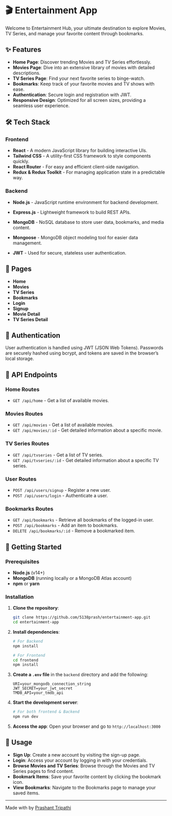 # 🎬 Entertainment App

Welcome to Entertainment Hub, your ultimate destination to explore Movies, TV Series, and manage your favorite content through bookmarks.

## ✨ Features

- **Home Page**: Discover trending Movies and TV Series effortlessly.
- **Movies Page**: Dive into an extensive library of movies with detailed descriptions.
- **TV Series Page**: Find your next favorite series to binge-watch.
- **Bookmarks**: Keep track of your favorite movies and TV shows with ease.
- **Authentication**: Secure login and registration with JWT.
- **Responsive Design**: Optimized for all screen sizes, providing a seamless user experience.

## 🛠️ Tech Stack

### Frontend
- **React** - A modern JavaScript library for building interactive UIs.
- **Tailwind CSS** - A utility-first CSS framework to style components quickly.
- **React Router** - For easy and efficient client-side navigation.
- **Redux & Redux Toolkit** - For managing application state in a predictable way.


### Backend
- **Node.js** - JavaScript runtime environment for backend development.
- **Express.js** - Lightweight framework to build REST APIs.

- **MongoDB** - NoSQL database to store user data, bookmarks, and media content.
- **Mongoose** - MongoDB object modeling tool for easier data management.
- **JWT** - Used for secure, stateless user authentication.

## 📑 Pages

- **Home**
- **Movies**
- **TV Series**
- **Bookmarks**
- **Login**
- **Signup**
- **Movie Detail**
- **TV Series Detail**

## 🔐 Authentication

User authentication is handled using JWT (JSON Web Tokens). Passwords are securely hashed using bcrypt, and tokens are saved in the browser’s local storage.

## 📡 API Endpoints

### Home Routes
- `GET /api/home` - Get a list of available movies.

### Movies Routes
- `GET /api/movies` -  Get a list of available movies.
- `GET /api/movies/:id` -  Get detailed information about a specific movie.
### TV Series Routes
- `GET /api/tvseries` -  Get a list of TV series.
- `GET /api/tvseries/:id` - Get detailed information about a specific TV series.

### User Routes
- `POST /api/users/signup` - Register a new user.
- `POST /api/users/login` - Authenticate a user.

### Bookmarks Routes
- `GET /api/bookmarks` -  Retrieve all bookmarks of the logged-in user.
- `POST /api/bookmarks` - Add an item to bookmarks.
- `DELETE /api/bookmarks/:id` - Remove a bookmarked item.


## 🚀 Getting Started

### Prerequisites
- **Node.js** (v14+)
- **MongoDB** (running locally or a MongoDB Atlas account)
- **npm** or **yarn**

### Installation

1. **Clone the repository**:
    ```bash
    git clone https://github.com/5138prash/entertainment-app.git
    cd entertainment-app
    ```

2. **Install dependencies**:
    ```bash
    # For Backend
    npm install

    # For Frontend
    cd frontend
    npm install
    ```

3. **Create a `.env` file** in the `backend` directory and add the following:
    ```env
    URI=your_mongodb_connection_string
    JWT_SECRET=your_jwt_secret
    TMDB_API=your_tmdb_api
    ```

4. **Start the development server**:
    ```bash
    # For both frontend & Backend
    npm run dev
    ```

5. **Access the app**:
    Open your browser and go to `http://localhost:3000`

## 📝 Usage

- **Sign Up**: Create a new account by visiting the sign-up page.
- **Login**: Access your account by logging in with your credentials.
- **Browse Movies and TV Series**: Browse through the Movies and TV Series pages to find content.
- **Bookmark Items**: Save your favorite content by clicking the bookmark icon.
- **View Bookmarks**: Navigate to the Bookmarks page to manage your saved items.

---

Made with by [Prashant Tripathi](https://github.com/5138prash)

